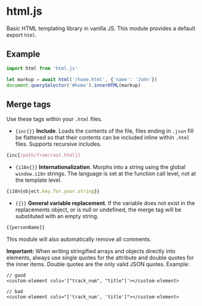 # html.js

Basic HTML templating library in vanilla JS. This module provides a default
export `html`.

## Example

```javascript
import html from 'html.js'

let markup = await html('/home.html', {'name': 'John'})
document.querySelector('#home').innerHTML(markup)
```

## Merge tags

Use these tags within your `.html` files.

- `{inc{}}` **Include**. Loads the contents of the file, files ending in `.json`
  fill be flattened so that their contents can be included inline within `.html`
  files. Supports recursive includes.

```javascript
{inc{/path/from/root.html}}
```

- `{i18n{}}` **Internationalization**. Morphs into a string using the global
  `window.i18n` strings. The language is set at the function call level, not
  at the template level.

```javascript
{i18n{object.key.for.your.string}}
```

- `{{}}` **General variable replacement**. If the variable does not exist in the
  replacements object, or is null or undefined, the merge tag will be
  substituted with an empty string.

```javascript
{{personName}}
```

This module will also automatically remove all <!-- --> comments.

**Important:** When writing stringified arrays and objects directly into elements, always use single quotes
for the attribute and double quotes for the inner items. Double quotes are the only valid JSON
quotes. Example:

    // good
    <custom-element cols='["track_num", "title"]'></custom-element>

    // bad
    <custom-element cols="['track_num', 'title']"></custom-element>